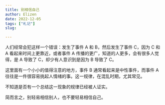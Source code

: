 ```yaml
---
title: 别相信自己
author: Elizen
date: 2022-12-05
tags: ["札记"]
slug: 

---
```


人们经常会犯这样一个错误：发生了事件 A 和 B，然后发生了事件 C，因为 C 和 A 看起来时间上更靠近，或者事件 A 传播的更广，知道的人更多，会有很多人觉得，是 A 导致了 C，却少有人意识到是因为 B 导致了 C。

这里面有一个小小的值得注意的地方，事件 B 通常看起来是中性事件，而事件 A 往往是一件很容易挑起人情绪的事。这一规律，在混乱时期，尤其常见。

不知道是否有一个总结这一现象的规律已经被人证实。

简而言之，别轻易相信别人，也不要轻易相信自己。